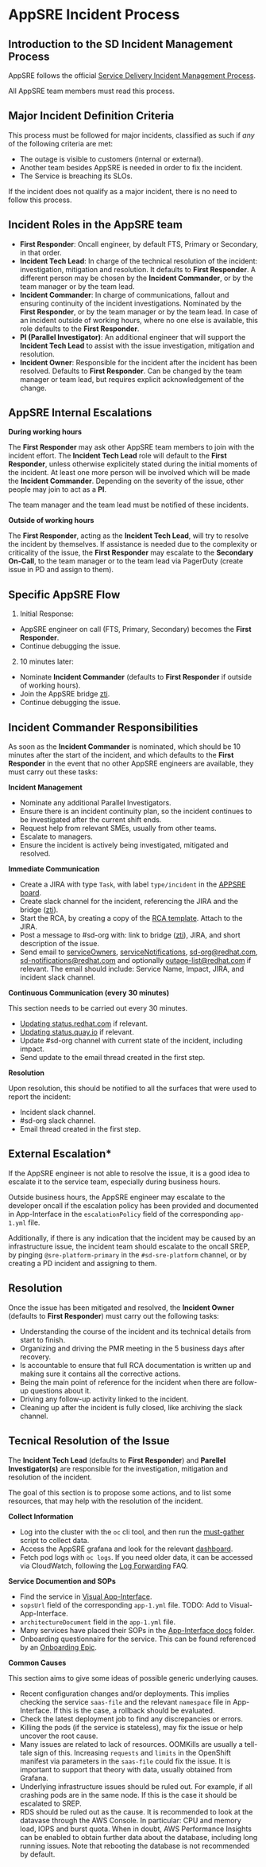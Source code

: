 # AppSRE Incident Process

## Introduction to the SD Incident Management Process

AppSRE follows the official [Service Delivery Incident Management Process](https://source.redhat.com/groups/public/service-delivery/service_delivery_wiki/incident_management_process).

All AppSRE team members must read this process.

## Major Incident Definition Criteria

This process must be followed for major incidents, classified as such if _any_ of the following criteria are met:

* The outage is visible to customers (internal or external).
* Another team besides AppSRE is needed in order to fix the incident.
* The Service is breaching its SLOs.

If the incident does not qualify as a major incident, there is no need to follow this process.

## Incident Roles in the AppSRE team

* **First Responder**: Oncall engineer, by default FTS, Primary or Secondary, in that order.
* **Incident Tech Lead**: In charge of the technical resolution of the incident: investigation, mitigation and resolution. It defaults to **First Responder**. A different person may be chosen by the **Incident Commander**, or by the team manager or by the team lead.
* **Incident Commander**: In charge of communications, fallout and ensuring continuity of the incident investigations. Nominated by the **First Responder**, or by the team manager or by the team lead. In case of an incident outside of working hours, where no one else is available, this role defaults to the **First Responder**.
* **PI (Parallel Investigator)**: An additional engineer that will support the **Incident Tech Lead** to assist with the issue investigation, mitigation and resolution.
* **Incident Owner**: Responsible for the incident after the incident has been resolved. Defaults to **First Responder**. Can be changed by the team manager or team lead, but requires explicit acknowledgement of the change.

## AppSRE Internal Escalations

**During working hours**

The **First Responder** may ask other AppSRE team members to join with the incident effort. The **Incident Tech Lead** role will default to the **First Responder**, unless otherwise explicitely stated during the initial moments of the incident. At least one more person will be involved which will be made the **Incident Commander**. Depending on the severity of the issue, other people may join to act as a **PI**.

The team manager and the team lead must be notified of these incidents.

**Outside of working hours**

The **First Responder**, acting as the **Incident Tech Lead**, will try to resolve the incident by themselves. If assistance is needed due to the complexity or criticality of the issue, the **First Responder** may escalate to the **Secondary On-Call**, to the team manager or to the team lead via PagerDuty (create issue in PD and assign to them).

## Specific AppSRE Flow

1. Initial Response:
  * AppSRE engineer on call (FTS, Primary, Secondary) becomes the **First Responder**.
  * Continue debugging the issue.
2. 10 minutes later:
  * Nominate **Incident Commander** (defaults to **First Responder** if outside of working hours).
  * Join the AppSRE bridge [zti].
  * Continue debugging the issue.

## Incident Commander Responsibilities

As soon as the **Incident Commander** is nominated, which should be 10 minutes after the start of the incident, and which defaults to the **First Responder** in the event that no other AppSRE engineers are available, they must carry out these tasks:

**Incident Management**

* Nominate any additional Parallel Investigators.
* Ensure there is an incident continuity plan, so the incident continues to be investigated after the current shift ends.
* Request help from relevant SMEs, usually from other teams.
* Escalate to managers.
* Ensure the incident is actively being investigated, mitigated and resolved.

**Immediate Communication**

* Create a JIRA with type `Task`, with label `type/incident` in the [APPSRE board].
* Create slack channel for the incident, referencing the JIRA and the bridge ([zti]).
* Start the RCA, by creating a copy of the [RCA template]. Attach to the JIRA.
* Post a message to #sd-org with: link to bridge ([zti]), JIRA, and short description of the issue.
* Send email to [serviceOwners], [serviceNotifications],
  [sd-org@redhat.com](mailto:sd-org@redhat.com),
  [sd-notifications@redhat.com](mailto:sd-notifications@redhat.com) and
  optionally [outage-list@redhat.com](mailto:outage-list@redhat.com) if
  relevant. The email should include: Service Name, Impact, JIRA, and incident
  slack channel.

**Continuous Communication (every 30 minutes)**

This section needs to be carried out every 30 minutes.

* [Updating status.redhat.com] if relevant.
* [Updating status.quay.io] if relevant.
* Update #sd-org channel with current state of the incident, including impact.
* Send update to the email thread created in the first step.

**Resolution**

Upon resolution, this should be notified to all the surfaces that were used to report the incident:

* Incident slack channel.
* #sd-org slack channel.
* Email thread created in the first step.

## External Escalation*

If the AppSRE engineer is not able to resolve the issue, it is a good idea to escalate it to the service team, especially during business hours.

Outside business hours, the AppSRE engineer may escalate to the developer oncall if the escalation policy has been provided and documented in App-Interface in the `escalationPolicy` field of the corresponding `app-1.yml` file.

Additionally, if there is any indication that the incident may be caused by an infrastructure issue, the incident team should escalate to the oncall SREP, by pinging `@sre-platform-primary` in the `#sd-sre-platform` channel, or by creating a PD incident and assigning to them.

## Resolution

Once the issue has been mitigated and resolved, the **Incident Owner** (defaults to **First Responder**) must carry out the following tasks:

* Understanding the course of the incident and its technical details from start to finish.
* Organizing and driving the PMR meeting in the 5 business days after recovery.
* Is accountable to ensure that full RCA documentation is written up and making sure it contains all the corrective actions.
* Being the main point of reference for the incident when there are follow-up questions about it.
* Driving any follow-up activity linked to the incident.
* Cleaning up after the incident is fully closed, like archiving the slack channel.

## Tecnical Resolution of the Issue

The **Incident Tech Lead** (defaults to **First Responder**) and **Parellel Investigator(s)** are responsible for the investigation, mitigation and resolution of the incident.

The goal of this section is to propose some actions, and to list some resources, that may help with the resolution of the incident.

**Collect Information**

* Log into the cluster with the `oc` cli tool, and then run the [must-gather] script to collect data.
* Access the AppSRE grafana and look for the relevant [dashboard](https://grafana.app-sre.devshift.net/dashboards).
* Fetch pod logs with `oc logs`. If you need older data, it can be accessed via CloudWatch, following the [Log Forwarding] FAQ.

**Service Documention and SOPs**

* Find the service in [Visual App-Interface](https://visual-app-interface.devshift.net/services).
* `sopsUrl` field of the corresponding `app-1.yml` file. TODO: Add to Visual-App-Interface.
* `architectureDocument` field in the `app-1.yml` file.
* Many services have placed their SOPs in the [App-Interface docs] folder.
* Onboarding questionnaire for the service. This can be found referenced by an [Onboarding Epic].

**Common Causes**

This section aims to give some ideas of possible generic underlying causes.

* Recent configuration changes and/or deployments. This implies checking the service `saas-file` and the relevant `namespace` file in App-Interface. If this is the case, a rollback should be evaluated.
* Check the latest deployment job to find any discrepancies or errors.
* Killing the pods (if the service is stateless), may fix the issue or help uncover the root cause.
* Many issues are related to lack of resources. OOMKills are usually a tell-tale sign of this. Increasing `requests` and `limits` in the OpenShift manifest via parameters in the `saas-file` could fix the issue. It is important to support that theory with data, usually obtained from Grafana.
* Underlying infrastructure issues should be ruled out. For example, if all crashing pods are in the same node. If this is the case it should be escalated to SREP.
* RDS should be ruled out as the cause. It is recommended to look at the datavase through the AWS Console. In particular: CPU and memory load, IOPS and burst quota. When in doubt, AWS Performance Insights can be enabled to obtain further data about the database, including long running issues. Note that rebooting the database is not recommended by default.

[RCA Template]: https://docs.google.com/document/d/12ZVT35yApp7D-uT4p29cEhS9mpzin4Z-Ufh9eOiiaKU/edit
[zti]: https://meet.google.com/zti-gkvy-pvn
[APPSRE board]: https://issues.redhat.com/projects/APPSRE/
[Updating status.quay.io]: https://gitlab.cee.redhat.com/service/app-interface/blob/master/docs/quay/statuspage.md
[Updating status.redhat.com]: https://gitlab.cee.redhat.com/service/app-interface/blob/master/docs/app-sre/statuspage.md
[serviceOwners]: https://gitlab.cee.redhat.com/service/app-interface/blob/master/schemas/app-sre/app-1.yml
[serviceNotifications]: https://gitlab.cee.redhat.com/service/app-interface/blob/master/schemas/app-sre/app-1.yml
[must-gather]: https://gitlab.cee.redhat.com/app-sre/must-gather#usage
[Log Forwarding]: https://gitlab.cee.redhat.com/service/app-interface/blob/master/FAQ.md#get-access-to-cluster-logs-via-log-forwarding
[App-Interface docs]: https://gitlab.cee.redhat.com/service/app-interface/-/tree/master/docs
[Onboarding Epic]: https://issues.redhat.com/issues/?jql=project%20%3D%20SDE%20AND%20labels%20in%20(OnBoarding%2C%20onboarding)

